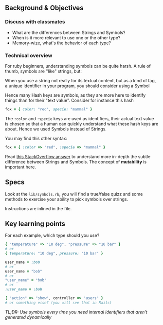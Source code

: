 ## Background & Objectives

### Discuss with classmates

- What are the differences between Strings and Symbols?
- When is it more relevant to use one or the other type?
- Memory-wize, what's the behavior of each type?

### Technical overview

For ruby beginners, understanding symbols can be quite harsh.
A rule of thumb, symbols are "like" strings, but:

When you use a string not really for its textual content, but as a kind of tag, a unique identifier in your program, you should consider using a Symbol

Hence many Hash keys are symbols, as they are more here to identify things than for their "text value". Consider for instance this hash

```ruby
fox = { color: "red", specie: "mammal" }
```

The `:color` and `:specie` keys are used as identifiers, their actual text value is chosen so that a human can quickly understand what these hash keys are about. Hence we used Symbols instead of Strings.

You may find this other syntax:

```ruby
fox = { :color => "red", :specie => "mammal" }
```

Read [this StackOverflow answer](http://stackoverflow.com/a/8189435/197944/) to understand more in-depth the subtle difference  between Strings and Symbols. The concept of **mutability** is important here.

## Specs

Look at the `lib/symbols.rb`, you will find a true/false quizz
and some methods to exercise your ability to pick symbols over strings.

Instructions are inlined in the file.

## Key learning points

For each example, which type should you use?

```ruby
{ "temperature" => "10 deg", "pressure" => "10 bar" }
# or
{ temperature: "10 deg", pressure: "10 bar" }
```

```ruby
user_name = :bob
# or
user_name = "bob"
# or
"user_name" = "bob"
# or
:user_name = :bob
```

```ruby
{ "action" => "show", controller => "users" }
# or something else? (you will see that in Rails)
```

*TL;DR: Use symbols every time you need internal identifiers that aren't generated dynamically*
